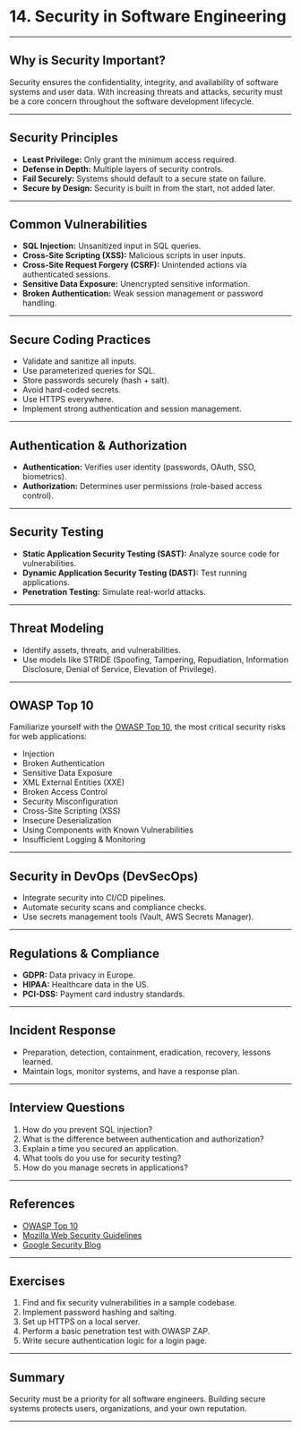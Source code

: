 # 14. Security in Software Engineering

---

## Why is Security Important?

Security ensures the confidentiality, integrity, and availability of software systems and user data. With increasing threats and attacks, security must be a core concern throughout the software development lifecycle.

---

## Security Principles

- **Least Privilege:** Only grant the minimum access required.
- **Defense in Depth:** Multiple layers of security controls.
- **Fail Securely:** Systems should default to a secure state on failure.
- **Secure by Design:** Security is built in from the start, not added later.

---

## Common Vulnerabilities

- **SQL Injection:** Unsanitized input in SQL queries.
- **Cross-Site Scripting (XSS):** Malicious scripts in user inputs.
- **Cross-Site Request Forgery (CSRF):** Unintended actions via authenticated sessions.
- **Sensitive Data Exposure:** Unencrypted sensitive information.
- **Broken Authentication:** Weak session management or password handling.

---

## Secure Coding Practices

- Validate and sanitize all inputs.
- Use parameterized queries for SQL.
- Store passwords securely (hash + salt).
- Avoid hard-coded secrets.
- Use HTTPS everywhere.
- Implement strong authentication and session management.

---

## Authentication & Authorization

- **Authentication:** Verifies user identity (passwords, OAuth, SSO, biometrics).
- **Authorization:** Determines user permissions (role-based access control).

---

## Security Testing

- **Static Application Security Testing (SAST):** Analyze source code for vulnerabilities.
- **Dynamic Application Security Testing (DAST):** Test running applications.
- **Penetration Testing:** Simulate real-world attacks.

---

## Threat Modeling

- Identify assets, threats, and vulnerabilities.
- Use models like STRIDE (Spoofing, Tampering, Repudiation, Information Disclosure, Denial of Service, Elevation of Privilege).

---

## OWASP Top 10

Familiarize yourself with the [OWASP Top 10](https://owasp.org/www-project-top-ten/), the most critical security risks for web applications:
- Injection
- Broken Authentication
- Sensitive Data Exposure
- XML External Entities (XXE)
- Broken Access Control
- Security Misconfiguration
- Cross-Site Scripting (XSS)
- Insecure Deserialization
- Using Components with Known Vulnerabilities
- Insufficient Logging & Monitoring

---

## Security in DevOps (DevSecOps)

- Integrate security into CI/CD pipelines.
- Automate security scans and compliance checks.
- Use secrets management tools (Vault, AWS Secrets Manager).

---

## Regulations & Compliance

- **GDPR:** Data privacy in Europe.
- **HIPAA:** Healthcare data in the US.
- **PCI-DSS:** Payment card industry standards.

---

## Incident Response

- Preparation, detection, containment, eradication, recovery, lessons learned.
- Maintain logs, monitor systems, and have a response plan.

---

## Interview Questions

1. How do you prevent SQL injection?
2. What is the difference between authentication and authorization?
3. Explain a time you secured an application.
4. What tools do you use for security testing?
5. How do you manage secrets in applications?

---

## References

- [OWASP Top 10](https://owasp.org/www-project-top-ten/)
- [Mozilla Web Security Guidelines](https://infosec.mozilla.org/guidelines/web_security.html)
- [Google Security Blog](https://security.googleblog.com/)

---

## Exercises

1. Find and fix security vulnerabilities in a sample codebase.
2. Implement password hashing and salting.
3. Set up HTTPS on a local server.
4. Perform a basic penetration test with OWASP ZAP.
5. Write secure authentication logic for a login page.

---

## Summary

Security must be a priority for all software engineers. Building secure systems protects users, organizations, and your own reputation.

---
